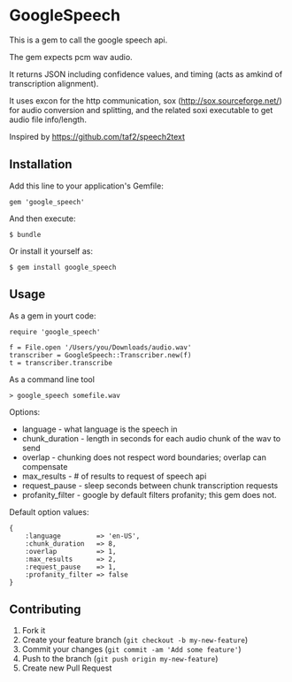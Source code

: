 # GoogleSpeech

This is a gem to call the google speech api.

The gem expects pcm wav audio.

It returns JSON including confidence values, and timing (acts as amkind of transcription alignment).

It uses excon for the http communication, sox (http://sox.sourceforge.net/) for audio conversion and splitting, and the related soxi executable to get audio file info/length.

Inspired by https://github.com/taf2/speech2text

## Installation

Add this line to your application's Gemfile:

    gem 'google_speech'

And then execute:

    $ bundle

Or install it yourself as:

    $ gem install google_speech

## Usage

As a gem in yourt code:


	require 'google_speech'
	
	f = File.open '/Users/you/Downloads/audio.wav'
  	transcriber = GoogleSpeech::Transcriber.new(f)
  	t = transcriber.transcribe

As a command line tool

	> google_speech somefile.wav

Options:
* language - what language is the speech in
* chunk_duration - length in seconds for each audio chunk of the wav to send
* overlap - chunking does not respect word boundaries; overlap can compensate
* max_results - # of results to request of speech api
* request_pause - sleep seconds between chunk transcription requests
* profanity_filter - google by default filters profanity; this gem does not.

Default option values:

	{
		:language         => 'en-US',
		:chunk_duration   => 8,
		:overlap          => 1,
		:max_results      => 2,
		:request_pause    => 1,
		:profanity_filter => false
	}

## Contributing

1. Fork it
2. Create your feature branch (`git checkout -b my-new-feature`)
3. Commit your changes (`git commit -am 'Add some feature'`)
4. Push to the branch (`git push origin my-new-feature`)
5. Create new Pull Request
